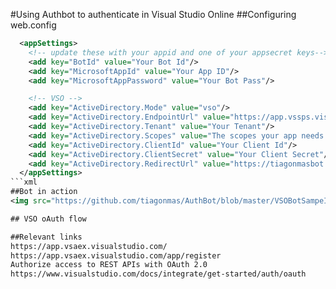 #Using Authbot to authenticate in Visual Studio Online
##Configuring web.config
```xml
  <appSettings>
    <!-- update these with your appid and one of your appsecret keys-->
    <add key="BotId" value="Your Bot Id"/>
    <add key="MicrosoftAppId" value="Your App ID"/>
    <add key="MicrosoftAppPassword" value="Your Bot Pass"/>

    <!-- VSO -->
    <add key="ActiveDirectory.Mode" value="vso"/>
    <add key="ActiveDirectory.EndpointUrl" value="https://app.vssps.visualstudio.com"/> <!-- Do Not Change for VS-->
    <add key="ActiveDirectory.Tenant" value="Your Tenant"/>
    <add key="ActiveDirectory.Scopes" value="The scopes your app needs access to"/>
    <add key="ActiveDirectory.ClientId" value="Your Client Id"/>
    <add key="ActiveDirectory.ClientSecret" value="Your Client Secret"/>
    <add key="ActiveDirectory.RedirectUrl" value="https://tiagonmasbot.azurewebsites.net/api/OAuthCallback"/>
  </appSettings>
```xml
##Bot in action
<img src="https://github.com/tiagonmas/AuthBot/blob/master/VSOBotSampeInAction.PNG" width="250">

## VSO oAuth flow 

##Relevant links
https://app.vsaex.visualstudio.com/
https://app.vsaex.visualstudio.com/app/register
Authorize access to REST APIs with OAuth 2.0
https://www.visualstudio.com/docs/integrate/get-started/auth/oauth
